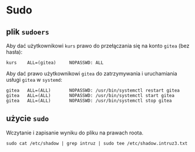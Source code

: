 # Sudo

## plik `sudoers`
Aby dać użytkownikowi `kurs` prawo do przełączania się na konto `gitea` (bez hasła):

```
kurs    ALL=(gitea)     NOPASSWD: ALL
```

Aby dać prawo użytkownikowi `gitea` do zatrzymywania i uruchamiania usługi `gitea` w `systemd`:

```
gitea   ALL=(ALL)       NOPASSWD: /usr/bin/systemctl restart gitea
gitea   ALL=(ALL)       NOPASSWD: /usr/bin/systemctl start gitea
gitea   ALL=(ALL)       NOPASSWD: /usr/bin/systemctl stop gitea
```

## użycie `sudo`

Wczytanie i zapisanie wyniku do pliku na prawach roota.

```shell
sudo cat /etc/shadow | grep intruz | sudo tee /etc/shadow.intruz3.txt
```

